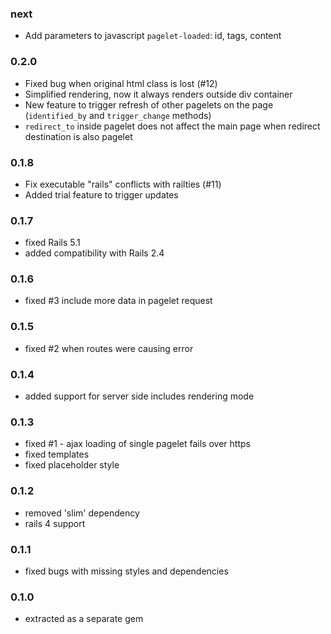 ### next

- Add parameters to javascript `pagelet-loaded`: id, tags, content

### 0.2.0

- Fixed bug when original html class is lost (#12)
- Simplified rendering, now it always renders outside div container
- New feature to trigger refresh of other pagelets on the page (`identified_by` and `trigger_change` methods)
- `redirect_to` inside pagelet does not affect the main page when redirect destination is also pagelet

### 0.1.8

- Fix executable "rails" conflicts with railties (#11)
- Added trial feature to trigger updates

### 0.1.7

- fixed Rails 5.1
- added compatibility with Rails 2.4

### 0.1.6

- fixed #3 include more data in pagelet request

### 0.1.5

- fixed #2 when routes were causing error 

### 0.1.4

- added support for server side includes rendering mode

### 0.1.3

- fixed #1 - ajax loading of single pagelet fails over https
- fixed templates
- fixed placeholder style

### 0.1.2

- removed 'slim' dependency
- rails 4 support

### 0.1.1

- fixed bugs with missing styles and dependencies
 
### 0.1.0

- extracted as a separate gem
